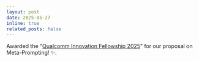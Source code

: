 ```yaml
---
layout: post
date: 2025-05-27
inline: true
related_posts: false
---
```


Awarded the "[Qualcomm Innovation Fellowship 2025](https://www.qualcomm.com/research/university-relations/innovation-fellowship/2025-north-america)" for our proposal on Meta-Prompting! :sparkles:.

